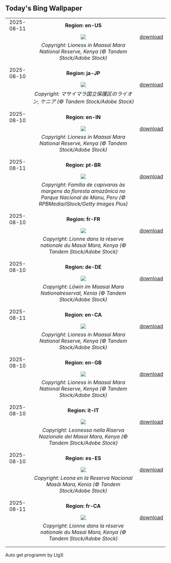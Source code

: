 ## Today's Bing Wallpaper
|      |      |      |
| :----: | :----: | :----: |
|2025-08-11|**Region: en-US**||
||![](https://www.bing.com/th?id=OHR.LionessKenya_EN-US8440386444_UHD.jpg&pid=hp&w=1152&h=648&rs=1&c=4)| [download](https://www.bing.com/th?id=OHR.LionessKenya_EN-US8440386444_UHD.jpg)|
||*Copyright: Lioness in Maasai Mara National Reserve, Kenya (© Tandem Stock/Adobe Stock)*
||
|||
|2025-08-10|**Region: ja-JP**||
||![](https://www.bing.com/th?id=OHR.LionessKenya_JA-JP1487330341_UHD.jpg&pid=hp&w=1152&h=648&rs=1&c=4)| [download](https://www.bing.com/th?id=OHR.LionessKenya_JA-JP1487330341_UHD.jpg)|
||*Copyright: マサイマラ国立保護区のライオン, ケニア (© Tandem Stock/Adobe Stock)*
||
|||
|2025-08-10|**Region: en-IN**||
||![](https://www.bing.com/th?id=OHR.LionessKenya_EN-IN3681659136_UHD.jpg&pid=hp&w=1152&h=648&rs=1&c=4)| [download](https://www.bing.com/th?id=OHR.LionessKenya_EN-IN3681659136_UHD.jpg)|
||*Copyright: Lioness in Maasai Mara National Reserve, Kenya (© Tandem Stock/Adobe Stock)*
||
|||
|2025-08-11|**Region: pt-BR**||
||![](https://www.bing.com/th?id=OHR.DiaPais_PT-BR3238446689_UHD.jpg&pid=hp&w=1152&h=648&rs=1&c=4)| [download](https://www.bing.com/th?id=OHR.DiaPais_PT-BR3238446689_UHD.jpg)|
||*Copyright: Família de capivaras às margens da floresta amazônica no Parque Nacional de Manu, Peru (© RPBMedia/iStock/Getty Images Plus)*
||
|||
|2025-08-10|**Region: fr-FR**||
||![](https://www.bing.com/th?id=OHR.LionessKenya_FR-FR4950254472_UHD.jpg&pid=hp&w=1152&h=648&rs=1&c=4)| [download](https://www.bing.com/th?id=OHR.LionessKenya_FR-FR4950254472_UHD.jpg)|
||*Copyright: Lionne dans la réserve nationale du Masai Mara, Kenya (© Tandem Stock/Adobe Stock)*
||
|||
|2025-08-10|**Region: de-DE**||
||![](https://www.bing.com/th?id=OHR.LionessKenya_DE-DE2649439524_UHD.jpg&pid=hp&w=1152&h=648&rs=1&c=4)| [download](https://www.bing.com/th?id=OHR.LionessKenya_DE-DE2649439524_UHD.jpg)|
||*Copyright: Löwin im Maasai Mara Nationalreservat, Kenia (© Tandem Stock/Adobe Stock)*
||
|||
|2025-08-11|**Region: en-CA**||
||![](https://www.bing.com/th?id=OHR.LionessKenya_EN-CA6611934793_UHD.jpg&pid=hp&w=1152&h=648&rs=1&c=4)| [download](https://www.bing.com/th?id=OHR.LionessKenya_EN-CA6611934793_UHD.jpg)|
||*Copyright: Lioness in Maasai Mara National Reserve, Kenya (© Tandem Stock/Adobe Stock)*
||
|||
|2025-08-10|**Region: en-GB**||
||![](https://www.bing.com/th?id=OHR.LionessKenya_EN-GB9427782960_UHD.jpg&pid=hp&w=1152&h=648&rs=1&c=4)| [download](https://www.bing.com/th?id=OHR.LionessKenya_EN-GB9427782960_UHD.jpg)|
||*Copyright: Lioness in Maasai Mara National Reserve, Kenya (© Tandem Stock/Adobe Stock)*
||
|||
|2025-08-10|**Region: it-IT**||
||![](https://www.bing.com/th?id=OHR.LionessKenya_IT-IT2680402991_UHD.jpg&pid=hp&w=1152&h=648&rs=1&c=4)| [download](https://www.bing.com/th?id=OHR.LionessKenya_IT-IT2680402991_UHD.jpg)|
||*Copyright: Leonessa nella Riserva Nazionale del Masai Mara, Kenya (© Tandem Stock/Adobe Stock)*
||
|||
|2025-08-10|**Region: es-ES**||
||![](https://www.bing.com/th?id=OHR.LionessKenya_ES-ES3481015675_UHD.jpg&pid=hp&w=1152&h=648&rs=1&c=4)| [download](https://www.bing.com/th?id=OHR.LionessKenya_ES-ES3481015675_UHD.jpg)|
||*Copyright: Leona en la Reserva Nacional Masái Mara, Kenia (© Tandem Stock/Adobe Stock)*
||
|||
|2025-08-11|**Region: fr-CA**||
||![](https://www.bing.com/th?id=OHR.LionessKenya_FR-CA5236345175_UHD.jpg&pid=hp&w=1152&h=648&rs=1&c=4)| [download](https://www.bing.com/th?id=OHR.LionessKenya_FR-CA5236345175_UHD.jpg)|
||*Copyright: Lionne dans la réserve nationale du Masai Mara, Kenya (© Tandem Stock/Adobe Stock)*
||
|||

Auto get programm by LtgX
